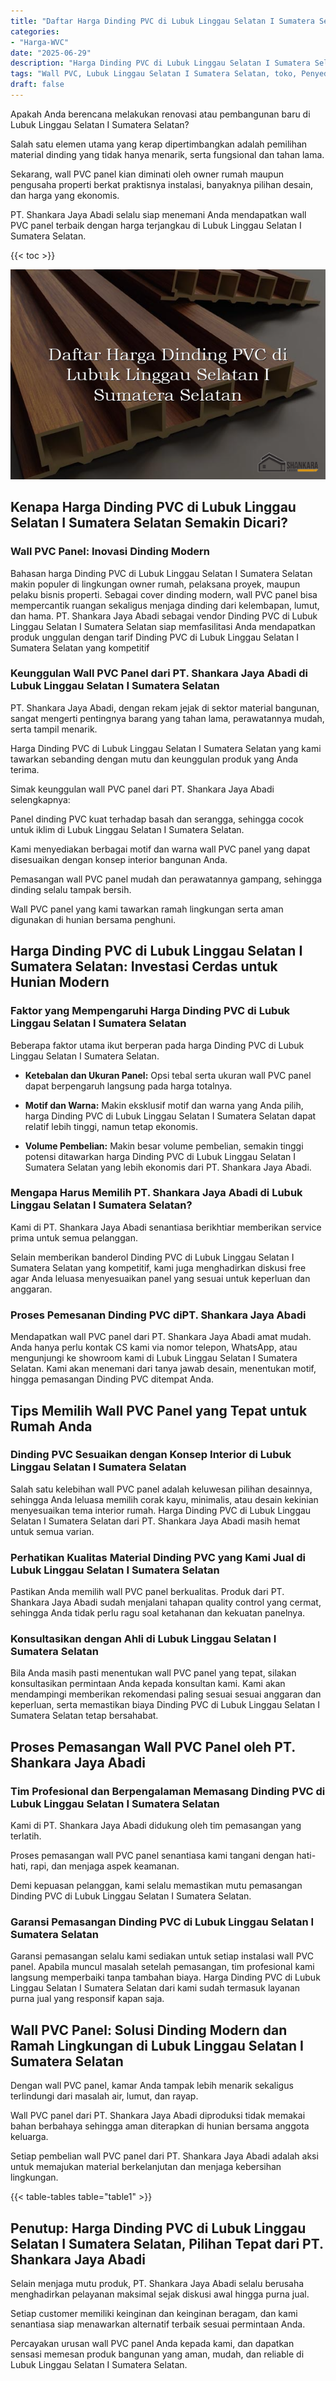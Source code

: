 ```yaml
---
title: "Daftar Harga Dinding PVC di Lubuk Linggau Selatan I Sumatera Selatan"
categories: 
- "Harga-WVC"
date: "2025-06-29"
description: "Harga Dinding PVC di Lubuk Linggau Selatan I Sumatera Selatan bagi tempat tinggal, kantor, dan toko. Produk terbaik, variasi motif, variasi warna elegan, beserta layanan pemasangan ditangani oleh tenaga ahli berpengalaman dan garansi resmi!|Jasa penyediaan Dinding PVC di Lubuk Linggau Selatan I Sumatera Selatan untuk kebutuhan tempat tinggal, office, atau toko, dengan produk berkualitas dan penempatan oleh tenaga ahli ahli dan kepastian resmi.|Alternatif Dinding PVC di Lubuk Linggau Selatan I Sumatera Selatan yang andal untuk tempat tinggal, kantor, serta toko, dengan panel terbaik dan pemasangan oleh tim ahli serta jaminan resmi.|Penjualan Dinding PVC di Lubuk Linggau Selatan I Sumatera Selatan bagi rumah, kantor, serta gerai, dengan material berkualitas dan pemasangan ditangani oleh tim berpengalaman, lengkap dengan kepastian resmi.}"
tags: "Wall PVC, Lubuk Linggau Selatan I Sumatera Selatan, toko, Penyedia, distributor"
draft: false
---
```


Apakah Anda berencana melakukan renovasi atau pembangunan baru di Lubuk Linggau Selatan I Sumatera Selatan?

Salah satu elemen utama yang kerap dipertimbangkan adalah pemilihan material dinding yang tidak hanya menarik, serta fungsional dan tahan lama.

Sekarang, wall PVC panel kian diminati oleh owner rumah maupun pengusaha properti berkat praktisnya instalasi, banyaknya pilihan desain, dan harga yang ekonomis.

PT. Shankara Jaya Abadi selalu siap menemani Anda mendapatkan wall PVC panel terbaik dengan harga terjangkau di Lubuk Linggau Selatan I Sumatera Selatan.

{{< toc >}}

![Daftar Harga Dinding PVC di Lubuk Linggau Selatan I Sumatera Selatan](/images/Harga-WVC/Daftar-Harga-Dinding-PVC-di-Lubuk-Linggau-Selatan-I-Sumatera-Selatan.png)


## Kenapa Harga Dinding PVC di Lubuk Linggau Selatan I Sumatera Selatan Semakin Dicari?

### Wall PVC Panel: Inovasi Dinding Modern

Bahasan harga Dinding PVC di Lubuk Linggau Selatan I Sumatera Selatan makin populer di lingkungan owner rumah, pelaksana proyek, maupun pelaku bisnis properti. Sebagai cover dinding modern, wall PVC panel bisa mempercantik ruangan sekaligus menjaga dinding dari kelembapan, lumut, dan hama. PT. Shankara Jaya Abadi sebagai vendor Dinding PVC di Lubuk Linggau Selatan I Sumatera Selatan siap memfasilitasi Anda mendapatkan produk unggulan dengan tarif Dinding PVC di Lubuk Linggau Selatan I Sumatera Selatan yang kompetitif

### Keunggulan Wall PVC Panel dari PT. Shankara Jaya Abadi di Lubuk Linggau Selatan I Sumatera Selatan

PT. Shankara Jaya Abadi, dengan rekam jejak di sektor material bangunan, sangat mengerti pentingnya barang yang tahan lama, perawatannya mudah, serta tampil menarik.

Harga Dinding PVC di Lubuk Linggau Selatan I Sumatera Selatan yang kami tawarkan sebanding dengan mutu dan keunggulan produk yang Anda terima.

Simak keunggulan wall PVC panel dari PT. Shankara Jaya Abadi selengkapnya:

Panel dinding PVC kuat terhadap basah dan serangga, sehingga cocok untuk iklim di Lubuk Linggau Selatan I Sumatera Selatan.

Kami menyediakan berbagai motif dan warna wall PVC panel yang dapat disesuaikan dengan konsep interior bangunan Anda.

Pemasangan wall PVC panel mudah dan perawatannya gampang, sehingga dinding selalu tampak bersih.

Wall PVC panel yang kami tawarkan ramah lingkungan serta aman digunakan di hunian bersama penghuni.

## Harga Dinding PVC di Lubuk Linggau Selatan I Sumatera Selatan: Investasi Cerdas untuk Hunian Modern

### Faktor yang Mempengaruhi Harga Dinding PVC di Lubuk Linggau Selatan I Sumatera Selatan

Beberapa faktor utama ikut berperan pada harga Dinding PVC di Lubuk Linggau Selatan I Sumatera Selatan.

- **Ketebalan dan Ukuran Panel:** Opsi tebal serta ukuran wall PVC panel dapat berpengaruh langsung pada harga totalnya.

- **Motif dan Warna:** Makin eksklusif motif dan warna yang Anda pilih, harga Dinding PVC di Lubuk Linggau Selatan I Sumatera Selatan dapat relatif lebih tinggi, namun tetap ekonomis.

- **Volume Pembelian:** Makin besar volume pembelian, semakin tinggi potensi ditawarkan harga Dinding PVC di Lubuk Linggau Selatan I Sumatera Selatan yang lebih ekonomis dari PT. Shankara Jaya Abadi.

### Mengapa Harus Memilih PT. Shankara Jaya Abadi di Lubuk Linggau Selatan I Sumatera Selatan?

Kami di PT. Shankara Jaya Abadi senantiasa berikhtiar memberikan service prima untuk semua pelanggan.

Selain memberikan banderol Dinding PVC di Lubuk Linggau Selatan I Sumatera Selatan yang kompetitif, kami juga menghadirkan diskusi free agar Anda leluasa menyesuaikan panel yang sesuai untuk keperluan dan anggaran.

### Proses Pemesanan Dinding PVC diPT. Shankara Jaya Abadi

Mendapatkan wall PVC panel dari PT. Shankara Jaya Abadi amat mudah. Anda hanya perlu kontak CS kami via nomor telepon, WhatsApp, atau mengunjungi ke showroom kami di Lubuk Linggau Selatan I Sumatera Selatan. Kami akan menemani dari tanya jawab desain, menentukan motif, hingga pemasangan Dinding PVC ditempat Anda.

## Tips Memilih Wall PVC Panel yang Tepat untuk Rumah Anda

### Dinding PVC Sesuaikan dengan Konsep Interior di Lubuk Linggau Selatan I Sumatera Selatan

Salah satu kelebihan wall PVC panel adalah keluwesan pilihan desainnya, sehingga Anda leluasa memilih corak kayu, minimalis, atau desain kekinian menyesuaikan tema interior rumah. Harga Dinding PVC di Lubuk Linggau Selatan I Sumatera Selatan dari PT. Shankara Jaya Abadi masih hemat untuk semua varian.

### Perhatikan Kualitas Material Dinding PVC yang Kami Jual di Lubuk Linggau Selatan I Sumatera Selatan

Pastikan Anda memilih wall PVC panel berkualitas. Produk dari PT. Shankara Jaya Abadi sudah menjalani tahapan quality control yang cermat, sehingga Anda tidak perlu ragu soal ketahanan dan kekuatan panelnya.

### Konsultasikan dengan Ahli di Lubuk Linggau Selatan I Sumatera Selatan

Bila Anda masih pasti menentukan wall PVC panel yang tepat, silakan konsultasikan permintaan Anda kepada konsultan kami. Kami akan mendampingi memberikan rekomendasi paling sesuai sesuai anggaran dan keperluan, serta memastikan biaya Dinding PVC di Lubuk Linggau Selatan I Sumatera Selatan tetap bersahabat.

## Proses Pemasangan Wall PVC Panel oleh PT. Shankara Jaya Abadi

### Tim Profesional dan Berpengalaman Memasang Dinding PVC di Lubuk Linggau Selatan I Sumatera Selatan

Kami di PT. Shankara Jaya Abadi didukung oleh tim pemasangan yang terlatih.

Proses pemasangan wall PVC panel senantiasa kami tangani dengan hati-hati, rapi, dan menjaga aspek keamanan.

Demi kepuasan pelanggan, kami selalu memastikan mutu pemasangan Dinding PVC di Lubuk Linggau Selatan I Sumatera Selatan.

### Garansi Pemasangan Dinding PVC di Lubuk Linggau Selatan I Sumatera Selatan

Garansi pemasangan selalu kami sediakan untuk setiap instalasi wall PVC panel. Apabila muncul masalah setelah pemasangan, tim profesional kami langsung memperbaiki tanpa tambahan biaya. Harga Dinding PVC di Lubuk Linggau Selatan I Sumatera Selatan dari kami sudah termasuk layanan purna jual yang responsif kapan saja.

## Wall PVC Panel: Solusi Dinding Modern dan Ramah Lingkungan di Lubuk Linggau Selatan I Sumatera Selatan

Dengan wall PVC panel, kamar Anda tampak lebih menarik sekaligus terlindungi dari masalah air, lumut, dan rayap.

Wall PVC panel dari PT. Shankara Jaya Abadi diproduksi tidak memakai bahan berbahaya sehingga aman diterapkan di hunian bersama anggota keluarga.

Setiap pembelian wall PVC panel dari PT. Shankara Jaya Abadi adalah aksi untuk memajukan material berkelanjutan dan menjaga kebersihan lingkungan.

{{< table-tables table="table1" >}}

## Penutup: Harga Dinding PVC di Lubuk Linggau Selatan I Sumatera Selatan, Pilihan Tepat dari PT. Shankara Jaya Abadi

Selain menjaga mutu produk, PT. Shankara Jaya Abadi selalu berusaha menghadirkan pelayanan maksimal sejak diskusi awal hingga purna jual.

Setiap customer memiliki keinginan dan keinginan beragam, dan kami senantiasa siap menawarkan alternatif terbaik sesuai permintaan Anda.

Percayakan urusan wall PVC panel Anda kepada kami, dan dapatkan sensasi memesan produk bangunan yang aman, mudah, dan reliable di Lubuk Linggau Selatan I Sumatera Selatan.